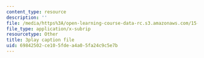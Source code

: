 ```yaml
---
content_type: resource
description: ''
file: /media/https%3A/open-learning-course-data-rc.s3.amazonaws.com/15-071-the-analytics-edge-spring-2017/69842502ce105fdea4a05fa24c9c5e7b_xglWbWk_swE.vtt
file_type: application/x-subrip
resourcetype: Other
title: 3play caption file
uid: 69842502-ce10-5fde-a4a0-5fa24c9c5e7b
---
```

